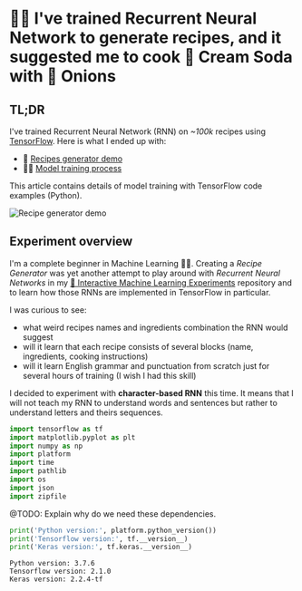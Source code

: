 # 🏋🏻‍ I've trained Recurrent Neural Network to generate recipes, and it suggested me to cook 🥤 Cream Soda with 🧅 Onions

## TL;DR

I've trained Recurrent Neural Network (RNN) on _~100k_ recipes using [TensorFlow](https://www.tensorflow.org/). Here is what I ended up with:

- 🎨 [Recipes generator demo](https://trekhleb.github.io/machine-learning-experiments/#/experiments/RecipeGenerationRNN)
- 🏋🏻‍ [Model training process](https://github.com/trekhleb/machine-learning-experiments/blob/master/experiments/recipe_generation_rnn/recipe_generation_rnn.ipynb)

This article contains details of model training with TensorFlow code examples (Python).

![Recipe generator demo](https://raw.githubusercontent.com/trekhleb/machine-learning-experiments/master/assets/images/recipes_generation/demp.gif)

## Experiment overview

I'm a complete beginner in Machine Learning 👶🏻. Creating a _Recipe Generator_ was yet another attempt to play around with _Recurrent Neural Networks_ in my [🤖 Interactive Machine Learning Experiments](https://github.com/trekhleb/machine-learning-experiments) repository and to learn how those RNNs are implemented in TensorFlow in particular.

I was curious to see:

- what weird recipes names and ingredients combination the RNN would suggest
- will it learn that each recipe consists of several blocks (name, ingredients, cooking instructions)
- will it learn English grammar and punctuation from scratch just for several hours of training (I wish I had this skill)

I decided to experiment with **character-based RNN** this time. It means that I will not teach my RNN to understand words and sentences but rather to understand letters and theirs sequences.






```python
import tensorflow as tf
import matplotlib.pyplot as plt
import numpy as np
import platform
import time
import pathlib
import os
import json
import zipfile
```

@TODO: Explain why do we need these dependencies.

```python
print('Python version:', platform.python_version())
print('Tensorflow version:', tf.__version__)
print('Keras version:', tf.keras.__version__)
```

```
Python version: 3.7.6
Tensorflow version: 2.1.0
Keras version: 2.2.4-tf
```
